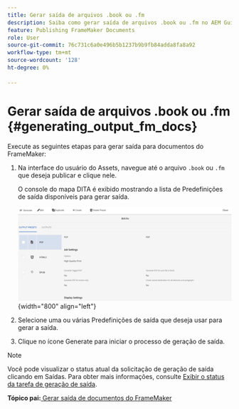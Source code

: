 ```yaml
---
title: Gerar saída de arquivos .book ou .fm
description: Saiba como gerar saída de arquivos .book ou .fm no AEM Guides.
feature: Publishing FrameMaker Documents
role: User
source-git-commit: 76c731c6a0e496b5b1237b9b9fb84adda8fa8a92
workflow-type: tm+mt
source-wordcount: '128'
ht-degree: 0%

---
```


# Gerar saída de arquivos .book ou .fm {#generating_output_fm_docs}

Execute as seguintes etapas para gerar saída para documentos do FrameMaker:

1. Na interface do usuário do Assets, navegue até o arquivo `.book` ou `.fm` que deseja publicar e clique nele.

   O console do mapa DITA é exibido mostrando a lista de Predefinições de saída disponíveis para gerar saída.

   ![](images/publish-fm-doc.png){width="800" align="left"}

1. Selecione uma ou várias Predefinições de saída que deseja usar para gerar a saída.

1. Clique no ícone Generate para iniciar o processo de geração de saída.


>[!NOTE]
>
> Você pode visualizar o status atual da solicitação de geração de saída clicando em Saídas. Para obter mais informações, consulte [Exibir o status da tarefa de geração de saída](fm-output-view-status.md).

**Tópico pai:**[ Gerar saída de documentos do FrameMaker](fm-output-generatation.md)
